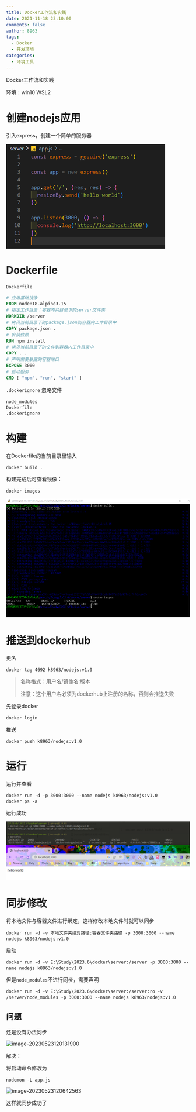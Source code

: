 ```yaml
---
title: Docker工作流和实践
date: 2021-11-18 23:10:00
comments: false
author: 8963
tags:
  - Docker
  - 开发环境
categories:
  - 环境工具
---
```


Docker工作流和实践

<!-- more -->

环境：win10 WSL2

# 创建nodejs应用

引入express，创建一个简单的服务器

![image-20230523001518083](Docker工作流和实践.assets/image-20230523001518083.png)

# Dockerfile

`Dockerfile`

```dockerfile
# 应用基础镜像
FROM node:18-alpine3.15
# 指定工作目录：容器内共目录下的server文件夹
WORKDIR /server
# 拷贝当前目录下的package.json到容器内工作目录中
COPY package.json .
# 安装依赖
RUN npm install
# 拷贝当前目录下的文件到容器内工作目录中
COPY . .
# 声明需要暴露的容器端口
EXPOSE 3000
# 启动服务
CMD [ "npm", "run", "start" ]
```

`.dockerignore` 忽略文件

```
node_modules
Dockerfile
.dockerignore
```



# 构建

在Dockerfile的当前目录里输入

```
docker build .
```

构建完成后可查看镜像：

```
docker images
```

![image-20230523012237286](Docker工作流和实践.assets/image-20230523012237286.png)



# 推送到dockerhub

更名

```
docker tag 4692 k8963/nodejs:v1.0
```

> 名称格式：用户名/镜像名:版本
>
> 注意：这个用户名必须为dockerhub上注册的名称，否则会推送失败

先登录docker

```
docker login
```

推送

```
docker push k8963/nodejs:v1.0
```



# 运行

运行并查看

```
docker run -d -p 3000:3000 --name nodejs k8963/nodejs:v1.0
docker ps -a
```

运行成功

![image-20230523021231541](Docker工作流和实践.assets/image-20230523021231541.png)

# 同步修改

将本地文件与容器文件进行绑定，这样修改本地文件时就可以同步

```
docker run -d -v 本地文件夹绝对路径:容器文件夹路径 -p 3000:3000 --name nodejs k8963/nodejs:v1.0 
```

启动

```
docker run -d -v E:\Study\2023.6\docker\server:/server -p 3000:3000 --name nodejs k8963/nodejs:v1.0 
```

但是`node_modules`不进行同步，需要声明

```
docker run -d -v E:\Study\2023.6\docker\server:/server:ro -v /server/node_modules -p 3000:3000 --name nodejs k8963/nodejs:v1.0
```

## 问题

还是没有办法同步

![image-20230523120131900](https://cdn.jsdelivr.net/gh/K8963/Imageshack@main/blog/202305231207569.png)

解决：

将启动命令修改为

```
nodemon -L app.js
```

![image-20230523120642563](https://cdn.jsdelivr.net/gh/K8963/Imageshack@main/blog/202305231207253.png)

这样就同步成功了
